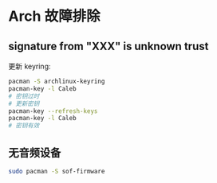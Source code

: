 # Arch 故障排除

## signature from "XXX" is unknown trust

更新 keyring:

```sh
pacman -S archlinux-keyring
pacman-key -l Caleb
# 密钥过时
# 更新密钥
pacman-key --refresh-keys
pacman-key -l Caleb
# 密钥有效
```

## 无音频设备

```sh
sudo pacman -S sof-firmware
```
